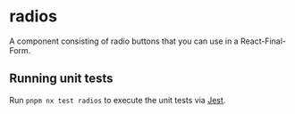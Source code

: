 # radios

A component consisting of radio buttons that you can use in a React-Final-Form.

## Running unit tests

Run `pnpm nx test radios` to execute the unit tests via
[Jest](https://jestjs.io).
